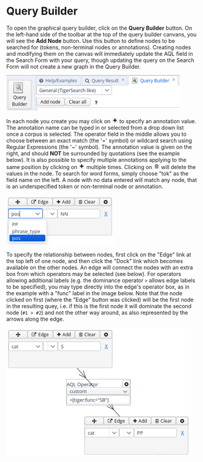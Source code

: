 # Query Builder

To open the graphical query builder, click on the **Query Builder**
button. On the left-hand side of the toolbar at the top of the query
builder canvans, you will see the **Add Node** button. Use this button
to define nodes to be searched for (tokens, non-terminal nodes or
annotations). Creating nodes and modifying them on the canvas will
immediately update the AQL field in the Search Form with your query,
though updating the query on the Search Form will not create a new graph
in the Query Builder.

![The Query Builder tab and the Create Node button](query_builder_empty.png)

In each node you create you may click on ![The Add Node button](list-add.png) to specify an 
annotation value. The annotation name can be typed in or selected from a drop down list once a corpus is
selected. The operator field in the middle allows you to choose between
an exact match (the \'=\' symbol) or wildcard search using Regular
Expressions (the \'\~\' symbol). The annotation value is given on the
right, and should **NOT** be surrounded by quotations (see the example
below). It is also possible to specify multiple annotations applying to
the same position by clicking on ![The Add Node button](list-add.png)
multiple times. Clicking on ![The Clear all nodes button](edit-clear.png)
 will delete the values in the node. To search
for word forms, simply choose \"tok\" as the field name on the left. A
node with no data entered will match any node, that is an underspecified
token or non-terminal node or annotation.

![Query Builder node](node.png)

To specify the relationship between nodes, first click on the \"Edge\"
link at the top left of one node, and then click the \"Dock\" link which
becomes available on the other nodes. An edge will connect the nodes
with an extra box from which operators may be selected (see below). For
operators allowing additional labels (e.g. the dominance operator `>`
allows edge labels to be specified), you may type directly into the
edge\'s operator box, as in the example with a \"func\" label in the
image below. Note that the node clicked on first (where the \"Edge\"
button was clicked) will be the first node in the resulting quey, i.e.
if this is the first node it will dominate the second node (`#1 > #2`)
and not the other way around, as also represented by the arrows along
the edge.

![Connecting nodes with an edge](edge.png)